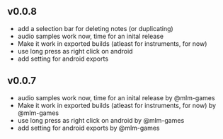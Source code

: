 ## v0.0.8

- add a selection bar for deleting notes (or duplicating)
- audio samples work now, time for an inital release
- Make it work in exported builds (atleast for instruments, for now)
- use long press as right click on android
- add setting for android exports


## v0.0.7

- audio samples work now, time for an inital release by @mlm-games
- Make it work in exported builds (atleast for instruments, for now) by @mlm-games
- use long press as right click on android by @mlm-games
- add setting for android exports by @mlm-games


